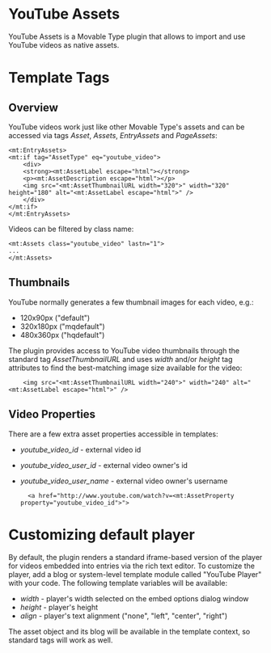 # YouTube Assets

YouTube Assets is a Movable Type plugin that allows to import and use YouTube videos as native assets.

# Template Tags

## Overview

YouTube videos work just like other Movable Type's assets and can be accessed via tags *Asset*, *Assets*, *EntryAssets* and *PageAssets*:

    <mt:EntryAssets>
    <mt:if tag="AssetType" eq="youtube_video">
        <div>
        <strong><mt:AssetLabel escape="html"></strong>
        <p><mt:AssetDescription escape="html"></p>
        <img src="<mt:AssetThumbnailURL width="320">" width="320" height="180" alt="<mt:AssetLabel escape="html">" />
        </div>
    </mt:if>
    </mt:EntryAssets>

Videos can be filtered by class name:

    <mt:Assets class="youtube_video" lastn="1">
    ...
    </mt:Assets>

## Thumbnails

YouTube normally generates a few thumbnail images for each video, e.g.:

* 120x90px ("default")
* 320x180px ("mqdefault")
* 480x360px ("hqdefault")

The plugin provides access to YouTube video thumbnails through the standard tag *AssetThumbnailURL* and uses *width* and/or *height* tag attributes to find the best-matching image size available for the video:

        <img src="<mt:AssetThumbnailURL width="240">" width="240" alt="<mt:AssetLabel escape="html">" />

## Video Properties

There are a few extra asset properties accessible in templates:

* *youtube_video_id* - external video id
* *youtube_video_user_id* - external video owner's id
* *youtube_video_user_name* - external video owner's username

        <a href="http://www.youtube.com/watch?v=<mt:AssetProperty property="youtube_video_id">">

# Customizing default player

By default, the plugin renders a standard iframe-based version of the player for videos embedded into entries via the rich text editor. To customize the player, add a blog or system-level template module called "YouTube Player" with your code. The following template variables will be available:

* *width* - player's width selected on the embed options dialog window
* *height* - player's height
* *align* - player's text alignment ("none", "left", "center", "right")

The asset object and its blog will be available in the template context, so standard tags will work as well.
